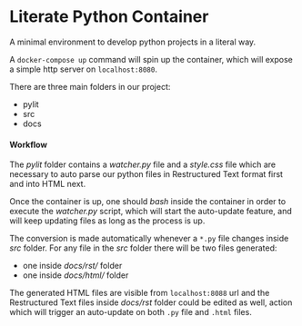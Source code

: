 # Literate Python Container
A minimal environment to develop python projects in a literal way.

A `docker-compose up` command will spin up the container, which will expose a simple 
http server on `localhost:8080`. 

There are three main folders in our project:

- pylit
- src
- docs

#### Workflow
The _pylit_ folder contains a _watcher.py_ file and a _style.css_ file 
which are necessary to auto parse our python files in Restructured Text 
format first and into HTML next. 

Once the container is up, one should _bash_ inside the container in order to 
execute the _watcher.py_ script, which will start the auto-update feature, and
will keep updating files as long as the process is up. 

The conversion is made automatically whenever a `*.py` file changes inside _src_
folder. For any file in the _src_ folder there will be two files
generated:

- one inside _docs/rst/_ folder
- one inside _docs/html/_ folder

The generated HTML files are visible from `localhost:8088` url and the 
Restructured Text files inside _docs/rst_ folder could be edited as well,
action which will trigger an auto-update on both `.py` file and `.html` files.
